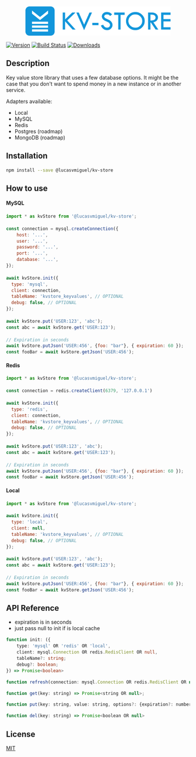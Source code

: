 <p align="center"><img src="logo/horizontal.png" alt="kv-store" height="80px"></p>

[![Version](https://img.shields.io/npm/v/@lucasvmiguel/kv-store.svg)](https://www.npmjs.org/package/@lucasvmiguel/kv-store)
[![Build Status](https://travis-ci.org/lucasvmiguel/kv-store.svg?branch=master)](https://travis-ci.org/lucasvmiguel/kv-store)
[![Downloads](https://img.shields.io/npm/dm/@lucasvmiguel/kv-store.svg)](https://www.npmjs.org/package/@lucasvmiguel/kv-store)

## Description
Key value store library that uses a few database options. It might be the case that you don't want to spend money in a new instance or in another service.

Adapters available:
* Local
* MySQL
* Redis
* Postgres (roadmap)
* MongoDB (roadmap)

## Installation

```bash
npm install --save @lucasvmiguel/kv-store
```

## How to use

#### MySQL
```js
import * as kvStore from '@lucasvmiguel/kv-store';

const connection = mysql.createConnection({
    host: '...',
    user: '...',
    password: '...',
    port: '...',
    database: '...',
});

await kvStore.init({
  type: 'mysql',
  client: connection,
  tableName: 'kvstore_keyvalues', // OPTIONAL
  debug: false, // OPTIONAL
});

await kvStore.put('USER:123', 'abc');
const abc = await kvStore.get('USER:123');

// Expiration in seconds
await kvStore.putJson('USER:456', {foo: "bar"}, { expiration: 60 });
const fooBar = await kvStore.getJson('USER:456');
```

#### Redis
```js
import * as kvStore from '@lucasvmiguel/kv-store';

const connection = redis.createClient(6379, '127.0.0.1')

await kvStore.init({
  type: 'redis',
  client: connection,
  tableName: 'kvstore_keyvalues', // OPTIONAL
  debug: false, // OPTIONAL
});

await kvStore.put('USER:123', 'abc');
const abc = await kvStore.get('USER:123');

// Expiration in seconds
await kvStore.putJson('USER:456', {foo: "bar"}, { expiration: 60 });
const fooBar = await kvStore.getJson('USER:456');
```

#### Local
```js
import * as kvStore from '@lucasvmiguel/kv-store';

await kvStore.init({
  type: 'local',
  client: null,
  tableName: 'kvstore_keyvalues', // OPTIONAL
  debug: false, // OPTIONAL
});

await kvStore.put('USER:123', 'abc');
const abc = await kvStore.get('USER:123');

// Expiration in seconds
await kvStore.putJson('USER:456', {foo: "bar"}, { expiration: 60 });
const fooBar = await kvStore.getJson('USER:456');
```

## API Reference

* expiration is in seconds
* just pass null to init if is local cache

```typescript
function init: ({
    type: 'mysql' OR 'redis' OR 'local',
    client: mysql.Connection OR redis.RedisClient OR null,
    tableName?: string;
    debug?: boolean;
}) => Promise<boolean>
```

```js
function refresh(connection: mysql.Connection OR redis.RedisClient OR null) => Promise<boolean>
```

```js
function get(key: string) => Promise<string OR null>;
```

```js
function put(key: string, value: string, options?: {expiration?: number}) => Promise<boolean>
```

```js
function del(key: string) => Promise<boolean OR null>
```

## License

[MIT](LICENSE)
